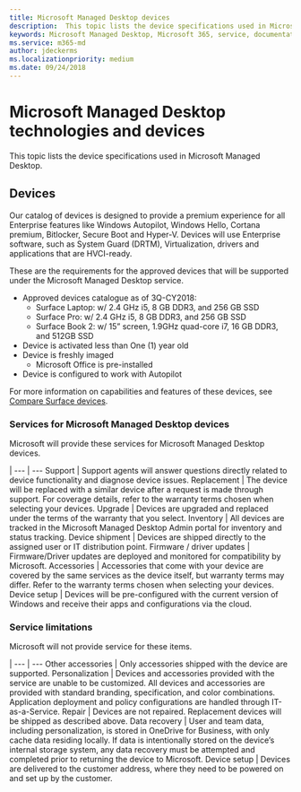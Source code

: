 ```yaml
---
title: Microsoft Managed Desktop devices
description:  This topic lists the device specifications used in Microsoft Managed Desktop.
keywords: Microsoft Managed Desktop, Microsoft 365, service, documentation
ms.service: m365-md
author: jdeckerms
ms.localizationpriority: medium
ms.date: 09/24/2018
---
```


# Microsoft Managed Desktop technologies and devices

This topic lists the device specifications used in Microsoft Managed Desktop.

<!-- Microsoft 365 E5; Device as a Service -->
<!-- in O365 table, standard suite, removed this sentence "Please see the Installation of Project/Visio 64bit Click to Run Addendum for important deployment instructions. -->
<!-- Split from device & technologies topic. Destination topic for aka.ms/device-list  -->

## Devices

Our catalog of devices is designed to provide a premium experience for all Enterprise features like Windows Autopilot, Windows Hello, Cortana premium, Bitlocker, Secure Boot and Hyper-V. Devices will use Enterprise software, such as System Guard (DRTM), Virtualization, drivers and applications that are HVCI-ready. 

These are the requirements for the approved devices that will be supported under the Microsoft Managed Desktop service.
- Approved devices catalogue as of 3Q-CY2018:
    - Surface Laptop: w/ 2.4 GHz i5, 8 GB DDR3, and 256 GB SSD
    - Surface Pro: w/ 2.4 GHz i5, 8 GB DDR3, and 256 GB SSD 
    - Surface Book 2: w/ 15” screen, 1.9GHz quad-core i7, 16 GB DDR3, and 512GB SSD
- Device is activated less than One (1) year old
- Device is freshly imaged
    - Microsoft Office is pre-installed
- Device is configured to work with Autopilot 

For more information on capabilities and features of these devices, see [Compare Surface devices](https://www.microsoft.com/surface/devices/compare-devices).

### Services for Microsoft Managed Desktop devices 

Microsoft will provide these services for Microsoft Managed Desktop devices.

 | 
 --- | ---
Support	| Support agents will answer questions directly related to device functionality and diagnose device issues.
Replacement	| The device will be replaced with a similar device after a request is made through support. For coverage details, refer to the warranty terms chosen when selecting your devices.
Upgrade	| Devices are upgraded and replaced under the terms of the warranty that you select.
Inventory |	All devices are tracked in the Microsoft Managed Desktop Admin portal for inventory and status tracking.
Device shipment |	Devices are shipped directly to the assigned user or IT distribution point.
Firmware / driver updates |	Firmware/Driver updates are deployed and monitored for compatibility by Microsoft. 
Accessories	| Accessories that come with your device are covered by the same services as the device itself, but warranty terms may differ. Refer to the warranty terms chosen when selecting your devices. 
Device setup	| Devices will be pre-configured with the current version of Windows and receive their apps and configurations via the cloud. 

### Service limitations

Microsoft will not provide service for these items.

 | 
 --- | ---
Other accessories |	Only accessories shipped with the device are supported.
Personalization | Devices and accessories provided with the service are unable to be customized. All devices and accessories are provided with standard branding, specification, and color combinations. Application deployment and policy configurations are handled through IT-as-a-Service.
Repair | Devices are not repaired. Replacement devices will be shipped as described above.
Data recovery | User and team data, including personalization, is stored in OneDrive for Business, with only cache data residing locally. If data is intentionally stored on the device’s internal storage system, any data recovery must be attempted and completed prior to returning the device to Microsoft.
Device setup | Devices are delivered to the customer address, where they need to be powered on and set up by the customer.
